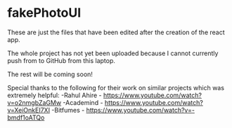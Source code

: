 # fakePhotoUI
These are just the files that have been edited after the creation of the react app.

The whole project has not yet been uploaded because I cannot currently push from to GitHub from this laptop.

The rest will be coming soon!

Special thanks to the following for their work on similar projects which was extremely helpful:
-Rahul Ahire - https://www.youtube.com/watch?v=o2nmgbZaGMw
-Academind - https://www.youtube.com/watch?v=XeiOnkEI7XI
-Bitfumes - https://www.youtube.com/watch?v=-bmdf1oATQo

